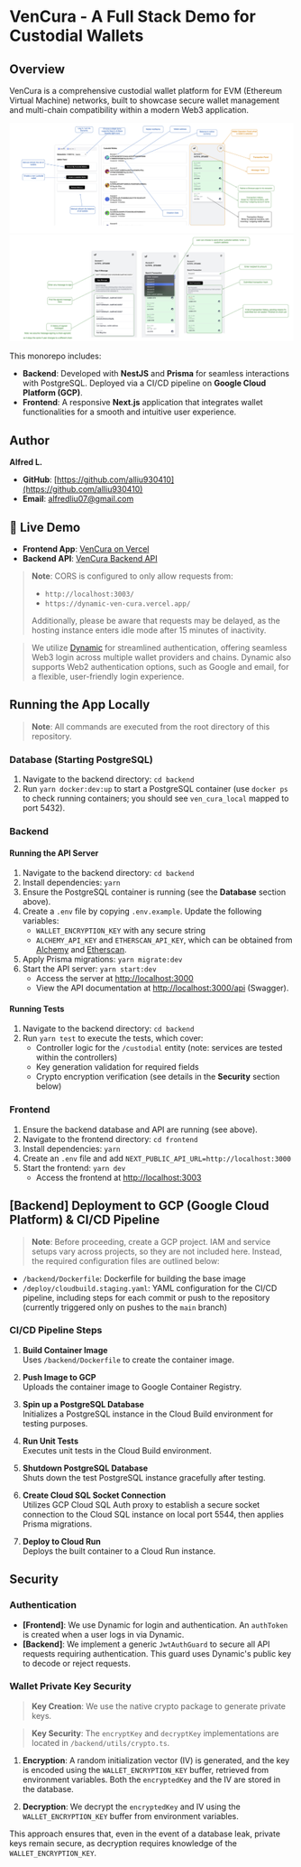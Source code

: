 # VenCura - A Full Stack Demo for Custodial Wallets

## Overview

VenCura is a comprehensive custodial wallet platform for EVM (Ethereum Virtual Machine) networks, built to showcase secure wallet management and multi-chain compatibility within a modern Web3 application.

![main](main.png)
![side_panel](side_panel.png)

This monorepo includes:

- **Backend**: Developed with **NestJS** and **Prisma** for seamless interactions with PostgreSQL. Deployed via a CI/CD pipeline on **Google Cloud Platform (GCP)**.
- **Frontend**: A responsive **Next.js** application that integrates wallet functionalities for a smooth and intuitive user experience.

## Author

**Alfred L.**

- **GitHub**: [https://github.com/alliu930410](https://github.com/alliu930410)
- **Email**: [alfredliu07@gmail.com](mailto:alfredliu07@gmail.com)

## 🚀 Live Demo

- **Frontend App**: [VenCura on Vercel](https://dynamic-ven-cura.vercel.app/)
- **Backend API**: [VenCura Backend API](https://ven-cura-backend-162382446001.us-central1.run.app/api)

> **Note**: CORS is configured to only allow requests from:
>
> - `http://localhost:3003/`
> - `https://dynamic-ven-cura.vercel.app/`
>
> Additionally, please be aware that requests may be delayed, as the hosting instance enters idle mode after 15 minutes of inactivity.

> We utilize [Dynamic](https://www.dynamic.xyz/) for streamlined authentication, offering seamless Web3 login across multiple wallet providers and chains. Dynamic also supports Web2 authentication options, such as Google and email, for a flexible, user-friendly login experience.

## Running the App Locally

> **Note**: All commands are executed from the root directory of this repository.

### Database (Starting PostgreSQL)

1. Navigate to the backend directory: `cd backend`
2. Run `yarn docker:dev:up` to start a PostgreSQL container (use `docker ps` to check running containers; you should see `ven_cura_local` mapped to port 5432).

### Backend

#### Running the API Server

1. Navigate to the backend directory: `cd backend`
2. Install dependencies: `yarn`
3. Ensure the PostgreSQL container is running (see the **Database** section above).
4. Create a `.env` file by copying `.env.example`. Update the following variables:
   - `WALLET_ENCRYPTION_KEY` with any secure string
   - `ALCHEMY_API_KEY` and `ETHERSCAN_API_KEY`, which can be obtained from [Alchemy](https://www.alchemy.com/) and [Etherscan](https://etherscan.io/).
5. Apply Prisma migrations: `yarn migrate:dev`
6. Start the API server: `yarn start:dev`
   - Access the server at [http://localhost:3000](http://localhost:3000)
   - View the API documentation at [http://localhost:3000/api](http://localhost:3000/api) (Swagger).

#### Running Tests

1. Navigate to the backend directory: `cd backend`
2. Run `yarn test` to execute the tests, which cover:
   - Controller logic for the `/custodial` entity (note: services are tested within the controllers)
   - Key generation validation for required fields
   - Crypto encryption verification (see details in the **Security** section below)

### Frontend

1. Ensure the backend database and API are running (see above).
2. Navigate to the frontend directory: `cd frontend`
3. Install dependencies: `yarn`
4. Create an `.env` file and add `NEXT_PUBLIC_API_URL=http://localhost:3000`
5. Start the frontend: `yarn dev`
   - Access the frontend at [http://localhost:3003](http://localhost:3003)

## [Backend] Deployment to GCP (Google Cloud Platform) & CI/CD Pipeline

> **Note**: Before proceeding, create a GCP project. IAM and service setups vary across projects, so they are not included here. Instead, the required configuration files are outlined below:

- `/backend/Dockerfile`: Dockerfile for building the base image
- `/deploy/cloudbuild.staging.yaml`: YAML configuration for the CI/CD pipeline, including steps for each commit or push to the repository (currently triggered only on pushes to the `main` branch)

### CI/CD Pipeline Steps

1. **Build Container Image**  
   Uses `/backend/Dockerfile` to create the container image.

2. **Push Image to GCP**  
   Uploads the container image to Google Container Registry.

3. **Spin up a PostgreSQL Database**  
   Initializes a PostgreSQL instance in the Cloud Build environment for testing purposes.

4. **Run Unit Tests**  
   Executes unit tests in the Cloud Build environment.

5. **Shutdown PostgreSQL Database**  
   Shuts down the test PostgreSQL instance gracefully after testing.

6. **Create Cloud SQL Socket Connection**  
   Utilizes GCP Cloud SQL Auth proxy to establish a secure socket connection to the Cloud SQL instance on local port 5544, then applies Prisma migrations.

7. **Deploy to Cloud Run**  
   Deploys the built container to a Cloud Run instance.

## Security

### Authentication

- **[Frontend]**: We use Dynamic for login and authentication. An `authToken` is created when a user logs in via Dynamic.
- **[Backend]**: We implement a generic `JwtAuthGuard` to secure all API requests requiring authentication. This guard uses Dynamic's public key to decode or reject requests.

### Wallet Private Key Security

> **Key Creation**: We use the native crypto package to generate private keys.

> **Key Security**: The `encryptKey` and `decryptKey` implementations are located in `/backend/utils/crypto.ts`.

1. **Encryption**: A random initialization vector (IV) is generated, and the key is encoded using the `WALLET_ENCRYPTION_KEY` buffer, retrieved from environment variables. Both the `encryptedKey` and the IV are stored in the database.

2. **Decryption**: We decrypt the `encryptedKey` and IV using the `WALLET_ENCRYPTION_KEY` buffer from environment variables.

This approach ensures that, even in the event of a database leak, private keys remain secure, as decryption requires knowledge of the `WALLET_ENCRYPTION_KEY`.
